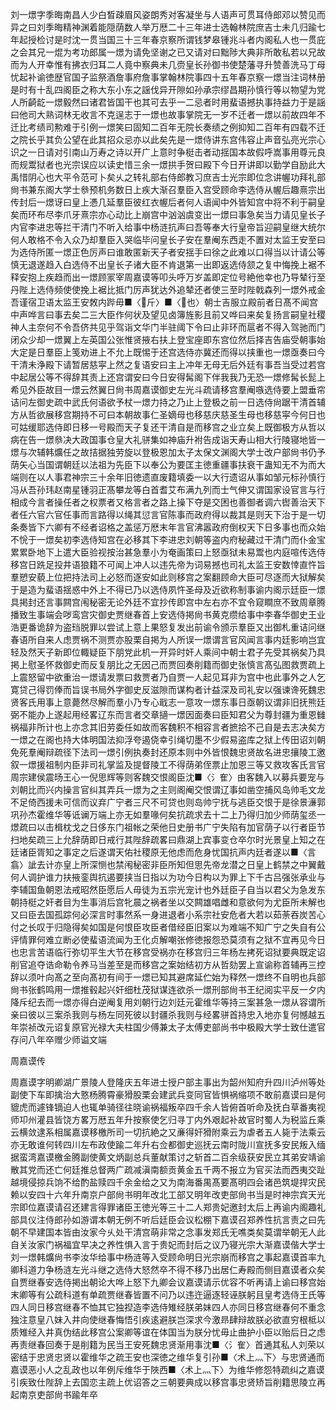 <!-- { "loadSidebar": true } -->
刘一燝字季晦南昌人少白晳疎眉风姿朗秀对客凝坐与人语声可贯耳侍郎邓以赞见而异之曰刘季晦精神渊着能隠荫数人举万厯二十三年进士选翰林院庶吉士未几归踰七年起授检讨是时沈一贯当国三十三年春京察所谓钱梦皋锺兆斗者内阁私人也一贯庇之会其兄一焜为考功郎属一燝为请免坚谢之已又请对曰黜陟大典非所敢私若以兄故而为人开幸惟有拂衣归耳二人竟中察典未几赍皇长孙御书使楚藩寻升赞善洗马丁母忧起补谕徳歴官国子监祭酒詹事府詹事掌翰林院事四十五年春京察一燝当注词林册是时有十乱四阁臣之称大东小东之謡伐异开隙如孙承宗缪昌期孙慎行等以物望为党人所齮龁一燝毅然曰诸君皆国干也其可去乎一二忌者时用蜚语撼执事持益力于是謡曰他司大熟词林无收言不克逞志于一燝也故事掌院无一岁不迁者一燝以前故四年不迁比考绩司勲难于引例一燝笑曰固知二百年无院长奏绩之例抑知二百年有四载不迁之院长乎其负公望在此其招众忌亦以此矣先是一燝侍讲东宫伟容止声音弘亮光宗心识之一日请对引南山万寿之诗以开广上意时争梃击者动揺国本故假呼嵩事用尊元良而规鬻狱者也光宗误应以读史惜三余一燝拱手贺曰殿下今日开讲即以勤学自励此大禹惜阴心也大平令范可卜矣乆之转礼部右侍郎教习庶吉士光宗即位念讲幄功拜礼部尙书兼东阁大学士叅预机务数日上疾大渐召羣臣入宫受顾命李选侍从幄后趣熹宗出传封后一燝讶曰皇上慿几延羣臣彼红衣幄后者何人语闻中外皆知宫中将不利于嗣皇矣而环布尽李爪牙熹宗亦心动比上崩宫中汹汹虞变出一燝曰事急矣当力请见皇长子内官李进忠等拦干清门不听入给事中杨涟抗声曰吾等奉大行皇帝旨迎嗣皇继大统尔何人敢格不令入众乃却羣臣入哭临毕问皇长子安在羣阉东西走不置对太监王安至曰为选侍所匿一燝正色厉声曰谁敢匿新天子者安揺手曰徐之此难以口得当以计请公等慎无退遂趋入白选侍不出皇长子诸大臣不肯退第一出即返选侍颔之复中悔挽上裾不释安抱上疾趋而出一燝顾冡宰周嘉谟等叩头呼万岁盖即定位号絶他幸也乃导辇行至丹陛上选侍频使使挽上裾比抵门厉声犹达外追辇还者使三至时陛戟森列一燝外戒金吾谨宿卫语太监王安敇内跸毋■〈斤〉■〈也〉朝士吉服立殿前者日髙不闻宫中声哗言曰事去矣二三大臣作何状及望见卤簿旌影且前又哗曰来矣复扬言嗣皇社稷神人主奈何不令吾侪共见乎驾诣文华门半驻阈下令曰止非环而扈者不得入驾驰而门闭众少却一燝翼上左英国公张惟贤掖右扶上登宝座即东宫位然后择吉告庙受朝事始大定是日羣臣上笺劝进上不允上既惕于还宫选侍亦冀还而得以挟重也一燝亟奏曰今干清未浄殿下请暂居慈寜上然之复语安曰主上冲年无母无后外廷有事吾当受过若宫中起居公等不得辞其责上还宫谓安曰今日安得髯阁下伴我我乃无恐一燝修髯长髭上希见外臣故目一燝云然翼日尙书周嘉谟御史左光斗疏请移宫羣阉嗾选侍要上盟垂帘诘问左御史疏中武氏何语欲予杖一燝力持之乃止上登极之前一日选侍尙踞干清首辅方从哲欲展移宫期持不可曰本朝故事仁圣嫡母也移慈庆慈圣生母也移慈寜今何日也可姑缓耶选侍即日移一号殿而天子复还干清自是而移宫之业立矣上既御极方从哲以病在告一燝叅决大政国事仓皇大礼骈集如神庙升袝告成诣天寿山相大行陵寝地皆一燝与次辅韩爌任之故拮据独劳旋以登极恩加太子太保文渊阁大学士改户部尙书仍予荫矢心当国谓朝廷以法祖为先臣下以奉公为要匡主徳重疆事扶衰干蛊知无不为而大端则在以人事君神宗三十余年旧徳遗直废籍填委一以大行遗诏从事如邹元标孙慎行冯从吾孙玮赵南星锺羽正髙攀龙等白首耆艾布满九列而士气伸又谓国家设官言与行相成今言者操任者之权票者又格言者之路上操下夺是交困也善御者调六辔善治天下者任六官六官任事而言路得以绳其愆言官陈事而政府得以裁其是则天下治于是一切条奏皆下六卿有不经者诏格之盖惩万厯末年言官沸嚣政府倒权天下日多事也而众始不恱于一燝矣初李选侍知宫在必移其下李进忠刘朝等盗内府秘藏过干清门而仆金宝累累卧地下上遣大臣验视按治甚急羣小为奄画策曰上怒亟狱未易鬻也内庭喧传选侍移宫日跣足投井语狼籍不可闻上冲人以违先帝为词易撼也司礼太监王安数悻直忤旨羣愬安藐上位把持法司上必怒而逐安如此则移宫之案翻顾命大臣可尽逐而大狱解矣于是造为蜚语揺惑中外上不得已乃以选侍夙忤圣母及近欲称制事谕内阁示廷臣一燝具掲封还言事闗宫闱秘密无论外廷不宜抄传即宫中左右亦不宜令窥瞷庶不致周章腾播致生事端会哕鸾宫灾御史贾继春首上安选侍掲尙书黄克缵给事中李春华御史王业浩更番诡辞为盗珰脱罪以尝试上意上果怒复发出前谕令颁示羣臣又出御札重诘问继春语所自来人虑贾祸不测贾亦股栗自掲为人所误一燝谓言官风闻言事内廷影响岂宜轻及然天子新即位輙疑臣下朋党此机一开异时奸人乘间中朝士君子先受其祸矣乃具掲上慰圣怀救御史而反复朋比之无因己而贾回奏削籍而御史张慎言髙弘图救贾疏上上震怒留中欲重治一燝请发票曰救贾者乃自贾一人起见耳非为宫中也此事外之人乞寛贷己得罚俸而旨误书局外字御史反滋隙而谋构者计益深及司礼安以强谏谗死魏忠贤客氏用事上意薨然尽解而羣小乃专心戢志一意攻一燝东事日亟朝议谓非旧抚熊廷弼不能办上遂起用经畧辽东而言者交章擿一燝因面奏曰臣知君父为尊封疆为重恩雠祸福非所计也上亦念其旧劳委任如故而客魏积不相容言者摭拾不己自是去志决矣方一燝之在阁也持大体明国法抑浮夸遏侥幸引绳切墨不少假易盗库之狱上传田诏刘朝免死羣阉辩疏径下法司一燝引例执奏封还原本则中外皆恨魏忠贤故名进忠攘陵工邀叙一燝援祖制内臣非司礼掌监及提督陵工不得荫弟侄票止加恩三等又救攻客氏言官周宗建侯震旸王心一倪思辉等则客魏交恨阁臣沈■〈氵隺〉由客魏入以募兵要宠与刘朝比而兴内操言官纠其弄兵一燝为之主则阁阉交恨谓辽事如凿空捕风岛帅毛文龙不足倚西援未可信而议弃广宁者三尺不可贷也则岛帅宁抚与逃臣交恨于是徐景濓郭巩孙杰霍维华等诋谰万端上亦无如羣喙何矣抗疏求去十二上乃得归加少师荫玺丞一燝疏曰以击楫枕戈之日侈东门祖帐之荣他日史册书广宁失陷有加官荫子以行者臣节扫地矣疏三上允辞荫即日戒行其陛辞疏畧曰鼎湖上宾事变仓卒尔时光景皇上知之在廷诸臣胥知之事定之后遂谓天佑社稷原无他虑而危身忧国抗声内廷者遂以■〈言翕〉訿去计亦皇上所深恻也禁闱秘密非臣所知但思先帝龙潜之日皇上鹤禁之中翼戴何人调护谁力扶掖銮舆抗遏要挟当日指以为功今日构以为罪上下千古吕强张承业与李辅国鱼朝恩法戒昭然臣愿后人毋徒为五宗光宠计也外廷臣子自当以君父为急发东朝持梃之奸者目为生事消后宫牝晨之祸者坐以交闗雄唱雌和意欲何为尤臣所未解也又曰臣去国孤踪何必深言时事然系一身进退者小系宗社安危者大若以茹荼吞炭苦心付之长叹于归隐得矣如国是何恨臣攻臣者借经臣旧案以为难端不知广宁之失自有公评情罪何难立断必使蜚语流闻为王化贞解嘲张修徳报怨恐莫须有之狱不宜再见今日也忠言苦语临行弥切平生大节在移宫受祸亦在移宫归三年杨左拷死诏狱要典既定诏削官追夺诰命勒令养马当差至是而移宫之案始结初方从哲劾罢上宣谕称首辅再三控辞以须叶向髙之至向髙初有间于一燝已知其避席延伫始为释然一燝终不自明也兵部尙书张鹤鸣用一燝推毂起兴奸细杜茂狱谋连欲杀一燝刑部尙书王纪阅实平反一夕内降斥纪去而一燝亦得白逆阉复用刘朝行边刘廷元霍维华等持三案甚急一燝从容谓所亲曰彼以三案杀我则与杨左同死彼以封疆杀我则与经畧骈首持忠入地亦复何憾越五年崇祯改元诏复原官光禄大夫柱国少傅兼太子太傅吏部尚书中极殿大学士致仕遣官存问八年卒赠少师谥文端

周嘉谟传

周嘉谟字明卿湖广景陵人登隆庆五年进士授户部主事出为韶州知府升四川泸州等处副使下车即擒治大憝杨腾霄豪猾股栗会建武兵变同官皆惧祸缩项不敢前嘉谟曰是何貔虎而遽锋镝迫人也辄单骑径往晓谕祸福叛卒四千余人皆俯首听命及抚白草番夷视师卭州灌县皆饶方畧万厯五年升按察使乞归寻丁内外艰起补故官时蜀人为税监丘乘云横敛逮系相属嘉谟移檄所司一切抗絶之又亷得奸猾附乘云为虐者五人毙于法乘云亦无敢谁何转四川左布政使踰二年升右佥都御史巡抚云南时陇川宣抚多安民叛入缅据蛮湾嘉谟檄金腾副使黄文炳副总兵董献策讨之斩首二百余级获安民立其弟安靖谕散其党而还亡何廷推总督两广疏减滇南额贡黄金五千两不报立为官买法而西夷交趾越境侵掠兵饷不给酌盐赎四千余金给之又为南海番禺髙要髙明四会诸邑筑堤捍灾民赖以安四十六年升南京户部尙书明年改北工部又明年改吏部尙书当是时神宗宾天光宗即位嘉谟请召还建言得罪诸臣王徳光等三十二人郑贵妃邀封太后上再谕内阁趣礼部具仪注侍郎孙如游谓本朝无例不听后廷臣会议松棚下嘉谟召郑养性抗言责之曰先朝不早建国本皆由汝家今乆处干清宫萌非常之念事发郑氏无噍类矣莫谓举朝无人此自关汝家门祸福宜早决之养性惧入言于贵妃而封后之议乃寝光宗大渐嘉谟偕大学士刘一燝韩爌尙书李汝华给事中杨涟等入受顾命明日光宗崩而移宫之事起嘉谟首率九卿科道力争杨涟左光斗继之选侍大怒然卒不得不移乃出居仁寿殿而侧目嘉谟者众矣自贾继春安选侍掲出朝论大哗上怒下九卿会议嘉谟请示优容不听再请上谕曰移宫始末卿等有公疏科道有单疏贾继春皆置不问乃以违迕逼逐轻诬朕躬且皇考选侍王氏等四人同日移宫继春不恤其它独揑造李选侍雉经朕弟妹四人亦同日移宫继春何不重念独注意皇八妹入井向使继春悔悟引疾逺避朕岂深求今激昻肆辩故朕必欲直穷根柢以质雉经入井真伪结此移宫公案卿等谊在体国当为朕分忧毋止曲护小臣以贻后日之虑再责继春回奏于是削籍为民当王安死魏忠贤渐用事沈■〈氵隺〉首通其私人刘荣以密结于忠贤忠贤以霍维华之疏王安也深徳之维华复引孙■〈术上灬下〉与忠贤通而嘉谟恶小人之乱政也以年例斥维华于陜西■〈术上灬下〉为维华修怨特疏纠之嘉谟引疾致仕陛辞上去国恋主疏上优诏答之三朝要典成以移宫事忠贤矫旨削籍思陵立再起南京吏部尙书踰年卒

